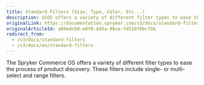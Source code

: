 ```yaml
---
title: Standard Filters (Size, Type, Color, Etc...)
description: SCOS offers a variety of different filter types to ease the process of product discovery. These filters include single- or multi-select and range filters.
originalLink: https://documentation.spryker.com/v3/docs/standard-filters
originalArticleId: a04edcb8-e8f0-4d3a-96ce-fd516f6bcfbb
redirect_from:
  - /v3/docs/standard-filters
  - /v3/docs/en/standard-filters
---
```


The Spryker Commerce OS offers a variety of different filter types to ease the process of product discovery. These filters include single- or multi-select and range filters.


